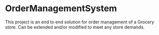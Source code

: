 # OrderManagementSystem
This project is an end to end solution for order management of a Grocery store. Can be extended and/or modified to meet any store demands. 
